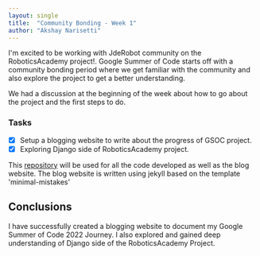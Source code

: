 ```yaml
---
layout: single
title:  "Community Bonding - Week 1"
author: "Akshay Narisetti"
---
```


I'm excited to be working with JdeRobot community on the RoboticsAcademy project!. Google Summer of Code starts off with a community bonding period where we get familiar with the community and also explore the project to get a better understanding.


We had a discussion at the beginning of the week about how to go about the project and the first steps to do.

### Tasks
- [x] Setup a blogging website to write about the progress of GSOC project.
- [x] Exploring Django side of RoboticsAcademy project.

This [repository](https://github.com/TheRoboticsClub/gsoc2022-akshay_narisetti) will be used for all the code developed as well as the blog website. The blog website is written using jekyll based on the template 'minimal-mistakes'

## Conclusions

I have successfully created a blogging website to document my Google Summer of Code 2022 Journey. I also explored and gained deep understanding of Django side of the RoboticsAcademy Project.
